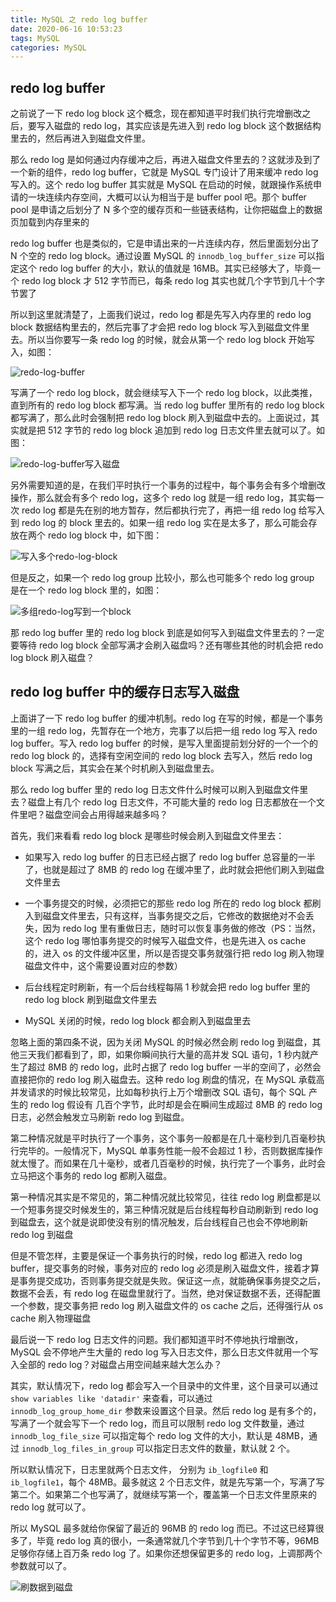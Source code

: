 ```yaml
---
title: MySQL 之 redo log buffer
date: 2020-06-16 10:53:23
tags: MySQL
categories: MySQL
---
```


## redo log buffer

之前说了一下 redo log block 这个概念，现在都知道平时我们执行完增删改之后，要写入磁盘的 redo log，其实应该是先进入到 redo log block 这个数据结构里去的，然后再进入到磁盘文件里。



那么 redo log 是如何通过内存缓冲之后，再进入磁盘文件里去的？这就涉及到了一个新的组件，redo log buffer，它就是 MySQL 专门设计了用来缓冲 redo log 写入的。这个 redo log buffer 其实就是 MySQL 在启动的时候，就跟操作系统申请的一块连续内存空间，大概可以认为相当于是 buffer pool 吧。那个 buffer pool 是申请之后划分了 N 多个空的缓存页和一些链表结构，让你把磁盘上的数据页加载到内存里来的



redo log buffer 也是类似的，它是申请出来的一片连续内存，然后里面划分出了 N 个空的 redo log block。通过设置 MySQL 的 `innodb_log_buffer_size` 可以指定这个 redo log buffer 的大小，默认的值就是 16MB。其实已经够大了，毕竟一个 redo log block 才 512 字节而已，每条 redo log 其实也就几个字节到几十个字节罢了



所以到这里就清楚了，上面我们说过，redo log 都是先写入内存里的 redo log block 数据结构里去的，然后完事了才会把 redo log block 写入到磁盘文件里去。所以当你要写一条 redo log 的时候，就会从第一个 redo log block 开始写入，如图：

![redo-log-buffer](MySQL-之-redo-log-buffer/redo-log-buffer.png)



写满了一个 redo log block，就会继续写入下一个 redo log block，以此类推，直到所有的 redo log block 都写满。当 redo log buffer 里所有的 redo log block 都写满了，那么此时会强制把 redo log block 刷入到磁盘中去的。上面说过，其实就是把 512 字节的 redo log block 追加到 redo log 日志文件里去就可以了。如图：

![redo-log-buffer写入磁盘](MySQL-之-redo-log-buffer/redo-log-buffer写入磁盘.png)



另外需要知道的是，在我们平时执行一个事务的过程中，每个事务会有多个增删改操作，那么就会有多个 redo log，这多个 redo log 就是一组 redo log，其实每一次 redo log 都是先在别的地方暂存，然后都执行完了，再把一组 redo log 给写入到 redo log 的 block 里去的。如果一组 redo log 实在是太多了，那么可能会存放在两个 redo log block 中，如下图：

![写入多个redo-log-block](MySQL-之-redo-log-buffer/写入多个redo-log-block.png)



但是反之，如果一个 redo log group 比较小，那么也可能多个 redo log group 是在一个 redo log block 里的，如图：

![多组redo-log写到一个block](MySQL-之-redo-log-buffer/多组redo-log写到一个block.png)



那 redo log buffer 里的 redo log block 到底是如何写入到磁盘文件里去的？一定要等待 redo log block 全部写满才会刷入磁盘吗？还有哪些其他的时机会把 redo log block 刷入磁盘？



## redo log buffer 中的缓存日志写入磁盘

上面讲了一下 redo log buffer 的缓冲机制。redo log 在写的时候，都是一个事务里的一组 redo log，先暂存在一个地方，完事了以后把一组 redo log 写入 redo log buffer。写入 redo log buffer 的时候，是写入里面提前划分好的一个一个的 redo log block 的，选择有空闲空间的 redo log block 去写入，然后 redo log block 写满之后，其实会在某个时机刷入到磁盘里去。



那么 redo log buffer 里的 redo log 日志文件什么时候可以刷入到磁盘文件里去？磁盘上有几个 redo log 日志文件，不可能大量的 redo log 日志都放在一个文件里吧？磁盘空间会占用得越来越多吗？



首先，我们来看看 redo log block 是哪些时候会刷入到磁盘文件里去：



- 如果写入 redo log buffer 的日志已经占据了 redo log buffer 总容量的一半了，也就是超过了 8MB 的 redo log 在缓冲里了，此时就会把他们刷入到磁盘文件里去



- 一个事务提交的时候，必须把它的那些 redo log 所在的 redo log block 都刷入到磁盘文件里去，只有这样，当事务提交之后，它修改的数据绝对不会丢失，因为 redo log 里有重做日志，随时可以恢复事务做的修改（PS：当然，这个 redo log 哪怕事务提交的时候写入磁盘文件，也是先进入 os cache 的，进入 os 的文件缓冲区里，所以是否提交事务就强行把 redo log 刷入物理磁盘文件中，这个需要设置对应的参数）



- 后台线程定时刷新，有一个后台线程每隔 1 秒就会把 redo log buffer 里的 redo log block 刷到磁盘文件里去



- MySQL 关闭的时候，redo log block 都会刷入到磁盘里去



忽略上面的第四条不说，因为关闭 MySQL 的时候必然会刷 redo log 到磁盘，其他三天我们都看到了，即，如果你瞬间执行大量的高并发 SQL 语句，1 秒内就产生了超过 8MB 的 redo log，此时占据了 redo log buffer 一半的空间了，必然会直接把你的 redo log 刷入磁盘去。这种 redo log 刷盘的情况，在 MySQL 承载高并发请求的时候比较常见，比如每秒执行上万个增删改 SQL 语句，每个 SQL 产生的 redo log 假设有 几百个字节，此时却是会在瞬间生成超过 8MB 的 redo log 日志，必然会触发立马刷新 redo log 到磁盘。



第二种情况就是平时执行了一个事务，这个事务一般都是在几十毫秒到几百毫秒执行完毕的。一般情况下，MySQL 单事务性能一般不会超过 1 秒，否则数据库操作就太慢了。而如果在几十毫秒，或者几百毫秒的时候，执行完了一个事务，此时会立马把这个事务的 redo log 都刷入磁盘。



第一种情况其实是不常见的，第二种情况就比较常见，往往 redo log 刷盘都是以一个短事务提交时候发生的，第三种情况就是后台线程每秒自动刷新到 redo log 到磁盘去，这个就是说即使没有别的情况触发，后台线程自己也会不停地刷新 redo log 到磁盘



但是不管怎样，主要是保证一个事务执行的时候，redo log 都进入 redo log buffer，提交事务的时候，事务对应的 redo log 必须是刷入磁盘文件，接着才算是事务提交成功，否则事务提交就是失败。保证这一点，就能确保事务提交之后，数据不会丢，有 redo log 在磁盘里就行了。当然，绝对保证数据不丢，还得配置一个参数，提交事务把 redo log 刷入磁盘文件的 os cache 之后，还得强行从 os cache 刷入物理磁盘



最后说一下 redo log 日志文件的问题。我们都知道平时不停地执行增删改，MySQL 会不停地产生大量的 redo log 写入日志文件，那么日志文件就用一个写入全部的 redo log？对磁盘占用空间越来越大怎么办？



其实，默认情况下，redo log 都会写入一个目录中的文件里，这个目录可以通过 `show variables like 'datadir'` 来查看，可以通过 `innodb_log_group_home_dir` 参数来设置这个目录。然后 redo log 是有多个的，写满了一个就会写下一个 redo log，而且可以限制 redo log 文件数量，通过 `innodb_log_file_size` 可以指定每个 redo log 文件的大小，默认是 48MB，通过 `innodb_log_files_in_group` 可以指定日志文件的数量，默认就 2 个。



所以默认情况下，日志里就两个日志文件， 分别为 `ib_logfile0` 和 `ib_logfile1`，每个 48MB。最多就这 2 个日志文件，就是先写第一个，写满了写第二个。如果第二个也写满了，就继续写第一个，覆盖第一个日志文件里原来的 redo log 就可以了。



所以 MySQL 最多就给你保留了最近的 96MB 的 redo log 而已。不过这已经算很多了，毕竟 redo log 真的很小，一条通常就几个字节到几十个字节不等，96MB 足够你存储上百万条 redo log 了。如果你还想保留更多的 redo log，上调那两个参数就可以了。

![刷数据到磁盘](MySQL-之-redo-log-buffer/刷数据到磁盘.png)

